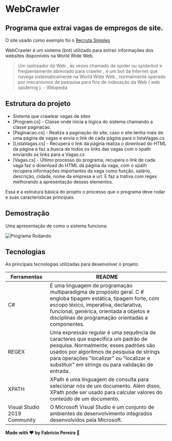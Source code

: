 # WebCrawler
## Programa que extrai vagas de empregos de site.
O site usado como exemplo foi o [Recruta Simples](https://www.recrutasimples.com.br/)

WebCrawler é um sistema (bot) utilizado para extrair informações dos websites disponíveis na World Wide Web.
>Um rastreador da Web , às vezes chamado de spider ou spiderbot e freqüentemente abreviado para crawler , é um bot da Internet que navega sistematicamente na World Wide Web , normalmente operado por mecanismos de pesquisa para fins de indexação da Web ( web spidering ). - Wikipedia

## Estrutura do projeto
- Sistema que crawlear vagas de sites
- [Program.cs] - Classe onde inicia a lógica do sistema chamando a classe paginacao.
- [Paginacao.cs] - Realiza a paginação do site, caso o site tenha mais de uma página de vagas e envia o link de cada página para o listaVagas.cs
- [ListaVagas.cs] - Recupera o link da página realiza o download do HTML da página e faz a busca de todos os links das vagas com o xpath enviando os links para a Vagas.cs
- [Vagas.cs] - Último processo do programa, recupera o link de cada vaga faz o download do HTML da página da vaga, com o xpath recupera informações importantes da vaga como função, salário, descrição, cidade, nome da empresa e url. E faz a trativa com regex melhorando a apresentação desses elementos.

Essa é a estrutura básica do projeto o processo que o programa deve rodar e suas características principais.

## Demostração
Uma apresentação de como o sistema funciona:

![Programa Rodando](https://i.imgur.com/6AwAchU.gif)

## Tecnologias

As principais tecnologias utilizadas para desenvolver o projeto:

| Ferramentas | README |
| ------ | ------ |
| C# | É uma linguagem de programação multiparadigma de propósito geral. C # engloba tipagem estática, tipagem forte, com escopo léxico, imperativa, declarativa, funcional, genérica, orientada a objetos e disciplinas de programação orientadas a componentes. |
| REGEX | Uma expressão regular é uma sequência de caracteres que especifica um padrão de pesquisa. Normalmente, esses padrões são usados ​​por algoritmos de pesquisa de strings para operações "localizar" ou "localizar e substituir" em strings ou para validação de entrada. |
| XPATH | XPath é uma linguagem de consulta para selecionar nós de um documento. Além disso, XPath pode ser usado para calcular valores do conteúdo de um documento. |
| Visual Studio 2019 Community | O Microsoft Visual Studio é um conjunto de ambientes de desenvolvimento integrados desenvolvidos pela Microsoft. |



**Made with ❤️ by Fabrício Pereira 👋**
